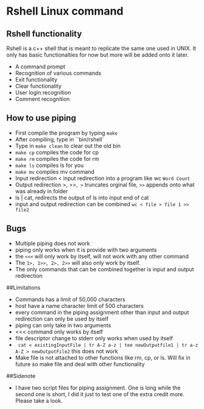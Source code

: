 # Rshell Linux command

## Rshell functionality

Rshell is a c++ shell that is meant to replicate the same one used in UNIX. It only has basic functionalties for now but more will be added onto it later.

* A command prompt
* Recognition of various commands
* Exit functionality
* Clear functionality
* User login recognition
* Comment recognition

## How to use piping 

* First compile the program by typing ``make``
* After compiling, type in ``bin/rshell`
* Type in ``make clean`` to clear out the old bin
* ``make cp`` compiles the code for cp
* ``make rm`` compiles the code for rm
* ``make ls`` compiles ls for you
* ``make mv`` compiles mv command
* Input redirection < input redirection into a program like wc ``Word Count``
* Output redirection >, >>,`` >`` truncates orginal file, ``>>`` appends onto what was already in folder
* ls | cat, redirects the output of ls into input end of cat
* input and output redirection can be combined ``wc < file > file 1 >> file2``

## Bugs

* Multiple piping does not work
* piping only works when it is provide with two arguments
* the ``<<<`` will only work by itself, will not work with any other command
* The ``1>, 1>>, 2>, 2>>`` will also only work by itself.
* The only commands that can be combined together is input and output redirection



##Limitations
* Commands has a limit of 50,000 characters
* host have a name character limit of 500 characters
* every command in the piping assignment other than input and output redirection can only be used by itself
* piping can only take in two arguments
* <<< command only works by itself
* file descriptor change to stderr only works when used by itself
* `` cat < existingInputFile | tr A-Z a-z | tee newOutputfile1 | tr a-z A-Z > newOutputFile2`` this does not work
* Make file is not attached to other functions like rm, cp, or ls. Will fix in future so make file and deal with other functionality

##Sidenote
* I have two script files for piping assignment. One is long while the second one is short, I did it just to test one of the extra credit more. Please take a look.
